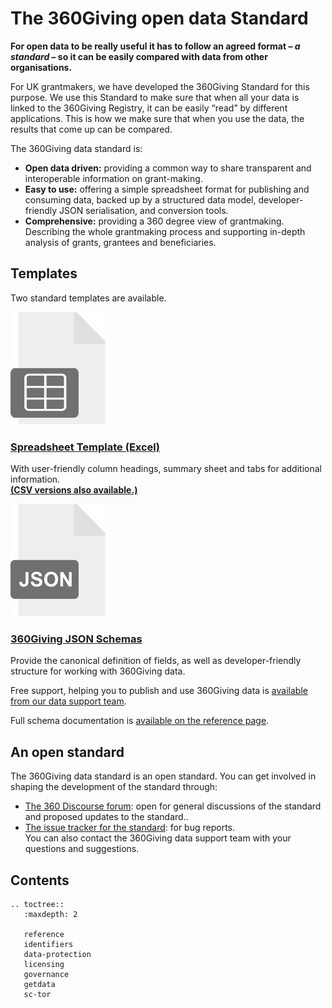 The 360Giving open data Standard
================================

**For open data to be really useful it has to follow an agreed format – *a standard* – so it can be easily compared with data from other organisations.**

For UK grantmakers, we have developed the 360Giving Standard for this purpose. We use this Standard to make sure that when all your data is linked to the 360Giving Registry, it can be easily “read” by different applications. This is how we make sure that when you use the data, the results that come up can be compared.

The 360Giving data standard is:
* **Open data driven:** providing a common way to share transparent and interoperable information on grant-making.
* **Easy to use:** offering a simple spreadsheet format for publishing and consuming data, backed up by a structured data model, developer-friendly JSON serialisation, and conversion tools.
* **Comprehensive:** providing a 360 degree view of grantmaking. Describing the whole grantmaking process and supporting in-depth analysis of grants, grantees and beneficiaries.
 

## Templates

Two standard templates are available.

<div class="prose__section">
    <section class="grid grid--two-columns">
        <div class="grid__1">
            <div class="prose-card prose-card--orange">
                <div class="prose-card__content">
                <img class="prose-card__image" src="_static/images/icon-spreadsheet.svg" alt="">
                <div class="align-left">
                    <h3 class="prose-card__title"><a href="_static/summary-table/360-giving-schema-titles.xlsx">Spreadsheet Template (Excel)</a></h3>
                    <p class="prose-card__text">With user-friendly column headings, summary sheet and tabs for additional information. <br>
                    <strong><a href="templates-csv">(CSV versions also available.)</a></strong></p>
                </div>
                </div>
            </div>
        </div>
        <div class="grid__1">
            <div class="prose-card prose-card--orange">
                <div class="prose-card__content">
                <img class="prose-card__image" src="_static/images/icon-json.svg" alt="">
                <div class="align-left">
                    <h3 class="prose-card__title">
                        <a href="/reference/#id3">360Giving JSON Schemas</a>
                    </h3>
                    <p class="prose-card__text">Provide the canonical definition of fields, as well as developer-friendly structure for working with 360Giving data.</p>
                </div>
                </div>
            </div>
        </div>
    </section>
</div>

Free support, helping you to publish and use 360Giving data is [available from our data support team](http://www.threesixtygiving.org/contact/).

Full schema documentation is [available on the reference page](reference).

## An open standard

The 360Giving data standard is an open standard. You can get involved in shaping the development of the standard through:
* [The 360 Discourse forum](https://forum.threesixtygiving.org): open for general discussions of the standard and proposed updates to the standard..
* [The issue tracker for the standard](https://github.com/ThreeSixtyGiving/standard/issues): for bug reports.  
You can also contact the 360Giving data support team with your questions and suggestions.

## Contents

```eval_rst
.. toctree::
   :maxdepth: 2

   reference
   identifiers
   data-protection
   licensing
   governance
   getdata
   sc-tor
```
 
